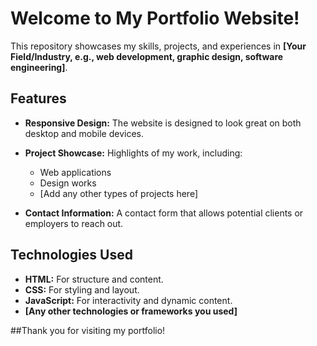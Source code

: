 # Welcome to My Portfolio Website!

This repository showcases my skills, projects, and experiences in **[Your Field/Industry, e.g., web development, graphic design, software engineering]**.

## Features

- **Responsive Design:** The website is designed to look great on both desktop and mobile devices.
- **Project Showcase:** Highlights of my work, including:
  - Web applications
  - Design works
  - [Add any other types of projects here]

- **Contact Information:** A contact form that allows potential clients or employers to reach out.

## Technologies Used

- **HTML:** For structure and content.
- **CSS:** For styling and layout.
- **JavaScript:** For interactivity and dynamic content.
- **[Any other technologies or frameworks you used]**

##Thank you for visiting my portfolio!
